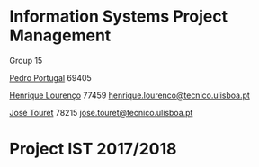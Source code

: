# Information Systems Project Management

Group 15

[Pedro Portugal](https://github.com/Minhoka) 69405

[Henrique Lourenço](https://github.com/henrique93) 77459 henrique.lourenco@tecnico.ulisboa.pt

[José Touret](https://github.com/migueltouret) 78215 jose.touret@tecnico.ulisboa.pt

# Project IST 2017/2018
